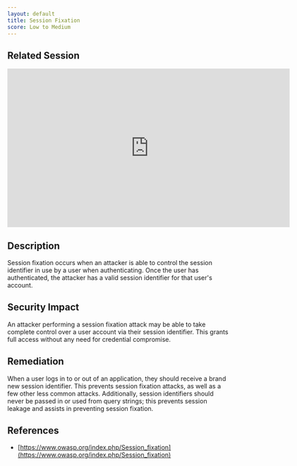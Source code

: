 ```yaml
---
layout: default
title: Session Fixation
score: Low to Medium
---
```


Related Session
---------------

<div class="container">
	<iframe id="ytplayer" type="text/html" width="640" height="360" src="https://www.youtube-nocookie.com/embed/tkSmaMlSQ9E?rel=0&autoplay=0&origin={{ site.url }}" frameborder="0"></iframe>
</div>

Description
-----------

Session fixation occurs when an attacker is able to control the session identifier in use by a user when authenticating.  Once the user has authenticated, the attacker has a valid session identifier for that user's account.

Security Impact
---------------

An attacker performing a session fixation attack may be able to take complete control over a user account via their session identifier.  This grants full access without any need for credential compromise.

Remediation
-----------

When a user logs in to or out of an application, they should receive a brand new session identifier.  This prevents session fixation attacks, as well as a few other less common attacks.  Additionally, session identifiers should never be passed in or used from query strings; this prevents session leakage and assists in preventing session fixation.

References
----------

- [https://www.owasp.org/index.php/Session_fixation](https://www.owasp.org/index.php/Session_fixation)
